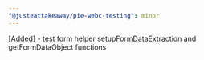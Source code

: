 ```yaml
---
"@justeattakeaway/pie-webc-testing": minor
---
```


[Added] - test form helper setupFormDataExtraction and getFormDataObject functions
